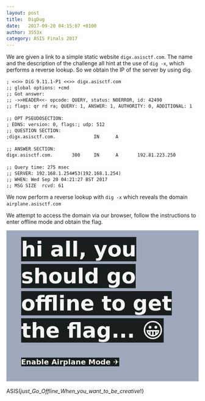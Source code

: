 ```yaml
---
layout: post
title:  DigDug
date:   2017-09-20 04:15:07 +0100
author: 3553x
category: ASIS Finals 2017
---
```

We are given a link to a simple static website `digx.asisctf.com`.
The name and the description of the challenge all hint at the use of `dig -x`, which performs a reverse lookup.
So we obtain the IP of the server by using dig.

```
; <<>> DiG 9.11.1-P1 <<>> digx.asisctf.com
;; global options: +cmd
;; Got answer:
;; ->>HEADER<<- opcode: QUERY, status: NOERROR, id: 42490
;; flags: qr rd ra; QUERY: 1, ANSWER: 1, AUTHORITY: 0, ADDITIONAL: 1

;; OPT PSEUDOSECTION:
; EDNS: version: 0, flags:; udp: 512
;; QUESTION SECTION:
;digx.asisctf.com.              IN      A

;; ANSWER SECTION:
digx.asisctf.com.       300     IN      A       192.81.223.250

;; Query time: 275 msec
;; SERVER: 192.168.1.254#53(192.168.1.254)
;; WHEN: Wed Sep 20 04:21:27 BST 2017
;; MSG SIZE  rcvd: 61
```
We now perform a reverse lookup with `dig -x` which reveals the domain `airplane.asisctf.com`

We attempt to access the domain via our browser, follow the instructions to enter offline mode and obtain the flag.

![A screenshot of the website](/assets/asis-airplane.jpg)

ASIS{_just_Go_Offline_When_you_want_to_be_creative_!}
